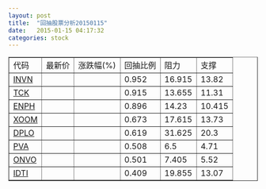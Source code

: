 ```yaml
---
layout: post
title:  "回抽股票分析20150115"
date:   2015-01-15 04:17:32
categories: stock
---
```

<script type="text/javascript">
var stockList = []
stockList.push('gb_invn');
stockList.push('gb_tck');
stockList.push('gb_enph');
stockList.push('gb_xoom');
stockList.push('gb_dplo');
stockList.push('gb_pva');
stockList.push('gb_onvo');
stockList.push('gb_idti');
</script>
<table border="1">
 <tr>
 <td>代码</td>
 <td>最新价</td>
 <td>涨跌幅(%)</td>
 <td>回抽比例</td>
 <td>阻力</td>
 <td>支撑</td>
</tr>
  <tr id="invn">
  <td><a href="http://stock.finance.sina.com.cn/usstock/quotes/INVN.html" target="_blank">INVN</a></td><td></td><td></td><td>0.952</td><td>16.915</td><td>13.82</td></tr>
  <tr id="tck">
  <td><a href="http://stock.finance.sina.com.cn/usstock/quotes/TCK.html" target="_blank">TCK</a></td><td></td><td></td><td>0.915</td><td>13.655</td><td>11.31</td></tr>
  <tr id="enph">
  <td><a href="http://stock.finance.sina.com.cn/usstock/quotes/ENPH.html" target="_blank">ENPH</a></td><td></td><td></td><td>0.896</td><td>14.23</td><td>10.415</td></tr>
  <tr id="xoom">
  <td><a href="http://stock.finance.sina.com.cn/usstock/quotes/XOOM.html" target="_blank">XOOM</a></td><td></td><td></td><td>0.673</td><td>17.615</td><td>13.73</td></tr>
  <tr id="dplo">
  <td><a href="http://stock.finance.sina.com.cn/usstock/quotes/DPLO.html" target="_blank">DPLO</a></td><td></td><td></td><td>0.619</td><td>31.625</td><td>20.3</td></tr>
  <tr id="pva">
  <td><a href="http://stock.finance.sina.com.cn/usstock/quotes/PVA.html" target="_blank">PVA</a></td><td></td><td></td><td>0.508</td><td>6.5</td><td>4.71</td></tr>
  <tr id="onvo">
  <td><a href="http://stock.finance.sina.com.cn/usstock/quotes/ONVO.html" target="_blank">ONVO</a></td><td></td><td></td><td>0.501</td><td>7.405</td><td>5.52</td></tr>
  <tr id="idti">
  <td><a href="http://stock.finance.sina.com.cn/usstock/quotes/IDTI.html" target="_blank">IDTI</a></td><td></td><td></td><td>0.409</td><td>19.855</td><td>13.07</td></tr>
</table>
